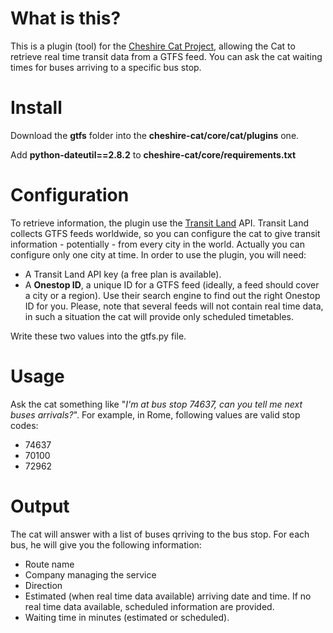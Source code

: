 # What is this?
This is a plugin (tool) for the [Cheshire Cat Project](https://github.com/pieroit/cheshire-cat), allowing the Cat to retrieve real time transit data from a GTFS feed.  You can ask the cat waiting times for buses arriving to a specific bus stop.

# Install
Download the **gtfs** folder into the **cheshire-cat/core/cat/plugins** one.

Add **python-dateutil==2.8.2** to **cheshire-cat/core/requirements.txt**

# Configuration
To retrieve information, the plugin use the [Transit Land](https://www.transit.land/) API. Transit Land collects GTFS feeds worldwide, so you can configure the cat to give transit information - potentially - from every city in the world. Actually you can configure only one city at time. In order to use the plugin, you will need:
- A Transit Land API key (a free plan is available).
- A **Onestop ID**, a unique ID for a GTFS feed (ideally, a feed should cover a city or a region). Use their search engine to find out the right Onestop ID for you. Please, note that several feeds will not contain real time data, in such a situation the cat will provide only scheduled timetables.

Write these two values into the gtfs.py file.

# Usage
Ask the cat something like "*I'm at bus stop 74637, can you tell me next buses arrivals?*". For example, in Rome, following values are valid stop codes:
- 74637
- 70100
- 72962

# Output
The cat will answer with a list of buses qrriving to the bus stop. For each bus, he will give you the following information:
- Route name
- Company managing the service
- Direction
- Estimated (when real time data available) arriving date and time. If no real time data available, scheduled information are provided.
- Waiting time in minutes (estimated or scheduled).
